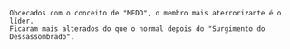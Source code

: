 	Obcecados com o conceito de "MEDO", o membro mais aterrorizante é o líder.
	Ficaram mais alterados do que o normal depois do "Surgimento do Dessassombrado".